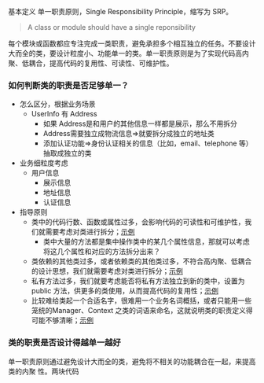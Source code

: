 基本定义
单一职责原则，Single Responsibility Principle，缩写为 SRP。

>A class or module should have a single reponsibility

每个模块或函数都应专注完成一类职责，避免承担多个相互独立的任务。不要设计大而全的类，要设计粒度小、功能单一的类。单一职责原则是为了实现代码高内聚、低耦合，提高代码的复用性、可读性、可维护性。
### 如何判断类的职责是否足够单一？
- 怎么区分，根据业务场景
    - UserInfo 有 Address
        - 如果 Address是和用户的其他信息一样都是展示，那么不用拆分
        - Address需要独立成物流信息⇒就要拆分成独立的地址类
        - 添加认证功能⇒身份认证相关的信息（比如，email、telephone 等）抽取成独立的类
- 业务细粒度考虑
    - 用户信息
        - 展示信息
        - 地址信息
        - 认证信息
- 指导原则
	- 类中的代码行数、函数或属性过多，会影响代码的可读性和可维护性，我们就需要考虑对类进行拆分；[示例](#类中的代码行数、函数或属性过多)
		- 类中大量的方法都是集中操作类中的某几个属性信息，那就可以考虑将这几个属性和对应的方法拆分出来？
	- 类依赖的其他类过多，或者依赖类的其他类过多，不符合高内聚、低耦合的设计思想，我们就需要考虑对类进行拆分；[示例](#类依赖的其他类过多)
	- 私有方法过多，我们就要考虑能否将私有方法独立到新的类中，设置为 public 方法，供更多的类使用，从而提高代码的复用性；[示例](#私有方法过多)
	- 比较难给类起一个合适名字，很难用一个业务名词概括，或者只能用一些笼统的Manager、Context 之类的词语来命名，这就说明类的职责定义得可能不够清晰；[示例](#类命名难以概括)
### 类的职责是否设计得越单一越好

单一职责原则通过避免设计大而全的类，避免将不相关的功能耦合在一起，来提高类的内聚
性。两块代码



